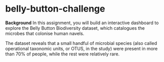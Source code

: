 # belly-button-challenge
**Background**
In this assignment, you will build an interactive dashboard to explore the Belly Button Biodiversity dataset, which catalogues the microbes that colonise human navels.

The dataset reveals that a small handful of microbial species (also called operational taxonomic units, or OTUS, in the study) were present in more than 70% of people, while the rest were relatively rare.
